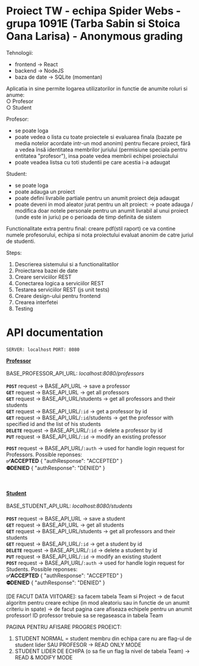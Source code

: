 # Proiect TW - echipa Spider Webs - grupa 1091E (Tarba Sabin si Stoica Oana Larisa) - Anonymous grading

Tehnologii:
- frontend -> React
- backend -> NodeJS
- baza de date -> SQLite (momentan)

Aplicatia in sine permite logarea utilizatorilor in functie de anumite roluri si anume: <br>
○ Profesor <br>
○ Student

Profesor:
- se poate loga
- poate vedea o lista cu toate proiectele si evaluarea finala (bazate pe media notelor acordate intr-un mod anonim) pentru fiecare proiect, fără a vedea însă identitatea membrilor juriului (permisiune speciala pentru entitatea "profesor"), insa poate vedea membrii echipei proiectului
- poate veadea listsa cu toti studentii pe care acestia i-a adaugat

Student:
- se poate loga
- poate adauga un proiect
- poate defini livrabile partiale pentru un anumit proiect deja adaugat
- poate deveni in mod aleator jurat pentru un alt proiect:
                  -> poate adauga / modifica doar notele personale pentru un anumit livrabil al unui proiect (unde este in juriu) pe o perioada de timp definita de sistem

Functionalitate extra pentru final: creare pdf(stil raport) ce va contine numele profesorului, echipa si nota proiectului evaluat anonim de catre juriul de studenti.

Steps:
1. Descrierea sistemului si a functionalitatilor
2. Proiectarea bazei de date
3. Creare serviciilor REST
4. Conectarea logica a serviciilor REST
5. Testarea serviciilor REST (js unit tests)
6. Creare design-ului pentru frontend
7. Crearea interfetei
8. Testing


# API documentation
```SERVER: localhost```
```PORT: 8080```


<u><strong>Professor</strong></u> <br><br>
BASE_PROFESSOR_API_URL: <i>localhost:8080/professors</i> <br><br>
<strong>```POST```</strong> request -> BASE_API_URL -> save a professor <br> 
<strong>```GET```</strong> request -> BASE_API_URL -> get all professors <br>
<strong>```GET```</strong> request -> BASE_API_URL/students -> get all professors and their students <br>
<strong>```GET```</strong> request -> BASE_API_URL/```:id``` -> get a professor by id <br>
<strong>```GET```</strong> request -> BASE_API_URL/```:id```/students -> get the professor with specified id and the list of his students <br>
<strong>```DELETE```</strong> request -> BASE_API_URL/```:id``` -> delete a professor by id <br>
<strong>```PUT```</strong> request -> BASE_API_URL/```:id``` -> modify an existing professor <br>

<strong>```POST```</strong> request -> BASE_API_URL/```:auth``` -> used for handle login request for Professors. Possible reponses:<br>
<strong>✅ACCEPTED</strong>
{
   "authResponse": "ACCEPTED"
}<br>
<strong>⛔DENIED</strong>
{
   "authResponse": "DENIED"
}<br>
      

<br>

<u><strong>Student</strong></u> <br><br>
BASE_STUDENT_API_URL: <i>localhost:8080/students</i> <br><br>
<strong>```POST```</strong> request -> BASE_API_URL -> save a student <br> 
<strong>```GET```</strong> request -> BASE_API_URL -> get all students <br>
<strong>```GET```</strong> request -> BASE_API_URL/students -> get all professors and their students <br>
<strong>```GET```</strong> request -> BASE_API_URL/```:id``` -> get a student by id <br>
<strong>```DELETE```</strong> request -> BASE_API_URL/```:id``` -> delete a student by id <br>
<strong>```PUT```</strong> request -> BASE_API_URL/```:id``` -> modify an existing student <br>
<strong>```POST```</strong> request -> BASE_API_URL/```:auth``` -> used for handle login request for Students. Possible reponses:<br>
<strong>✅ACCEPTED</strong>
{
   "authResponse": "ACCEPTED"
}<br>
<strong>⛔DENIED</strong>
{
   "authResponse": "DENIED"
}<br>
        
[DE FACUT DATA VIITOARE]: sa facem tabela Team si Project -> de facut algoritm pentru creare echipe (in mod aleatoriu sau in functie de un anumit criteriu in spate) -> de facut pagina care afiseaza echipele pentru un anumit professor! ID professor trebuie sa se regaseasca in tabela Team <br>

PAGINA PENTRU AFISARE PROGRES PROEICT: <br>
1. STUDENT NORMAL = student membru din echipa care nu are flag-ul de student lider SAU PROFESOR -> READ ONLY MODE
2. STUDENT LIDER DE ECHIPA (o sa fie un flag la nivel de tabela Team) -> READ & MODIFY MODE
